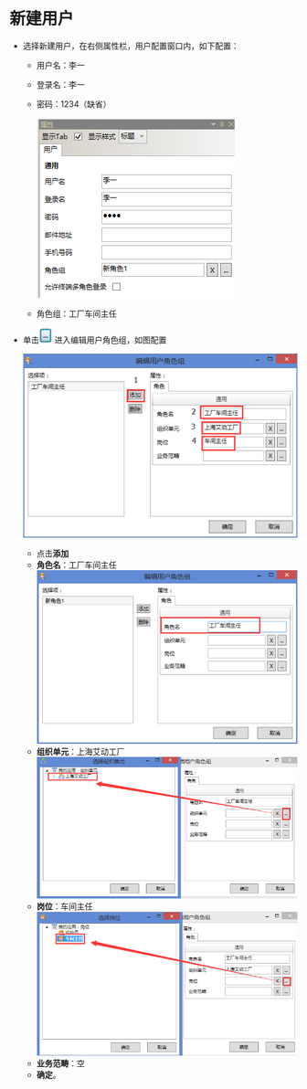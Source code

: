 # 新建用户
* 选择新建用户，在右侧属性栏，用户配置窗口内，如下配置：

  * 用户名：李一

  * 登录名：李一

  * 密码：1234（缺省）

    ![](./images/配置新建用户.png)

  * 角色组：工厂车间主任

* 单击![](./images/浏览图标.png) 进入编辑用户角色组，如图配置

  ![](./images/编辑用户角色组.png)

  * 点击**添加**
  * **角色名**：工厂车间主任
    ![](./images/编辑用户角色组角色名.png)
  * **组织单元**：上海艾动工厂
     ![](./images/编辑用户角色组组织单元.png) 
  * **岗位**：车间主任
     ![](./images/编辑用户角色组岗位.png) 
  * **业务范畴**：空
  * **确定**。